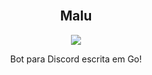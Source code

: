 <br>
<span style="display:block;text-align:center">
    <h2>Malu</h2>
    <img src="https://i.imgur.com/WlEb3kv.png">
    <p>
        Bot para Discord escrita em Go!
    </p>
</span>